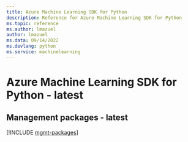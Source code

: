 ```yaml
---
title: Azure Machine Learning SDK for Python
description: Reference for Azure Machine Learning SDK for Python
ms.topic: reference
ms.author: lmazuel
author: lmazuel
ms.data: 09/14/2022
ms.devlang: python
ms.service: machinelearning
---
```

# Azure Machine Learning SDK for Python - latest

## Management packages - latest
[!INCLUDE [mgmt-packages](machine-learning-mgmt-index.md)]